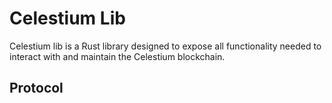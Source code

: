 # Celestium Lib

Celestium lib is a Rust library designed to expose all functionality needed to interact with and maintain the Celestium blockchain.

## Protocol
